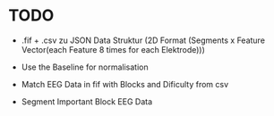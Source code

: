 # TODO
* .fif + .csv zu JSON Data Struktur (2D Format (Segments x Feature Vector(each Feature 8 times for each Elektrode)))

* Use the Baseline for normalisation
* Match EEG Data in fif with Blocks and Dificulty from csv
* Segment Important Block EEG Data

